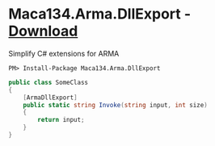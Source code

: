 # Maca134.Arma.DllExport - [Download](https://www.nuget.org/packages/Maca134.Arma.DllExport/)
Simplify C# extensions for ARMA

```PM> Install-Package Maca134.Arma.DllExport```

```csharp
public class SomeClass
{
    [ArmaDllExport]
    public static string Invoke(string input, int size)
    {
        return input;
    }
}
```
